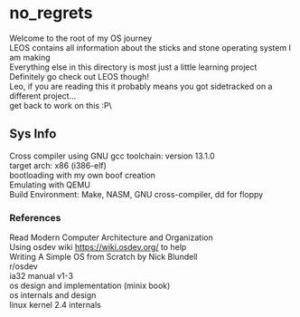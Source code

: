 # no_regrets
Welcome to the root of my OS journey\
LEOS contains all information about the sticks and stone operating system I am making\
Everything else in this directory is most just a little learning project\
Definitely go check out LEOS though!\
Leo, if you are reading this it probably means you got sidetracked on a different project...\
get back to work on this :P\
## Sys Info
Cross compiler using GNU gcc toolchain: version 13.1.0\
target arch: x86 (i386-elf)\
bootloading with my own boof creation\
Emulating with QEMU\
Build Environment: Make, NASM, GNU cross-compiler, dd for floppy

### References
Read Modern Computer Architecture and Organization\
Using osdev wiki https://wiki.osdev.org/ to help\
Writing A Simple OS from Scratch by Nick Blundell\
r/osdev\
ia32 manual v1-3\
os design and implementation (minix book)\
os internals and design\
linux kernel 2.4 internals

